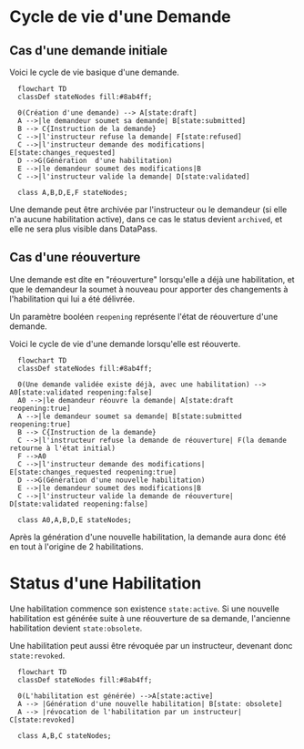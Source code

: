 # Cycle de vie d'une Demande

## Cas d'une demande initiale

Voici le cycle de vie basique d'une demande.

```mermaid
  flowchart TD
  classDef stateNodes fill:#8ab4ff;
  
  0(Création d'une demande) --> A[state:draft]
  A -->|le demandeur soumet sa demande| B[state:submitted]
  B --> C{Instruction de la demande}
  C -->|l'instructeur refuse la demande| F[state:refused]
  C -->|l'instructeur demande des modifications| E[state:changes_requested]
  D -->G(Génération  d'une habilitation)
  E -->|le demandeur soumet des modifications|B
  C -->|l'instructeur valide la demande| D[state:validated]
  
  class A,B,D,E,F stateNodes;
```

Une demande peut être archivée par l'instructeur ou le demandeur (si elle n'a aucune habilitation active), dans ce cas le status devient <code>archived</code>, et elle ne sera plus visible dans DataPass.


## Cas d'une réouverture

Une demande est dite en "réouverture" lorsqu'elle a déjà une habilitation, et que le demandeur la soumet à nouveau pour apporter des changements à l'habilitation qui lui a été délivrée.

Un paramètre booléen `reopening` représente l'état de réouverture d'une demande.

Voici le cycle de vie d'une demande lorsqu'elle est réouverte.


```mermaid
  flowchart TD
  classDef stateNodes fill:#8ab4ff;
  
  0(Une demande validée existe déjà, avec une habilitation) --> A0[state:validated reopening:false]
  A0 -->|le demandeur réouvre la demande| A[state:draft reopening:true]
  A -->|le demandeur soumet sa demande| B[state:submitted reopening:true]
  B --> C{Instruction de la demande}
  C -->|l'instructeur refuse la demande de réouverture| F(la demande retourne à l'état initial)
  F -->A0
  C -->|l'instructeur demande des modifications| E[state:changes_requested reopening:true]
  D -->G(Génération d'une nouvelle habilitation)
  E -->|le demandeur soumet des modifications|B
  C -->|l'instructeur valide la demande de réouverture| D[state:validated reopening:false]

  class A0,A,B,D,E stateNodes;
```

Après la génération d'une nouvelle habilitation, la demande aura donc été en tout à l'origine de 2 habilitations.

# Status d'une Habilitation

Une habilitation commence son existence `state:active`. Si une nouvelle habilitation est générée suite à une réouverture de sa demande, l'ancienne habilitation devient `state:obsolete`.

Une habilitation peut aussi être révoquée par un instructeur, devenant donc `state:revoked`.

```mermaid
  flowchart TD
  classDef stateNodes fill:#8ab4ff;

  0(L'habilitation est générée) -->A[state:active]
  A --> |Génération d'une nouvelle habilitation| B[state: obsolete]
  A --> |révocation de l'habilitation par un instructeur| C[state:revoked]

  class A,B,C stateNodes;
```

